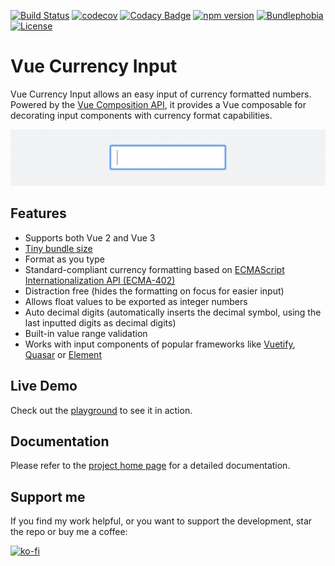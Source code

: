 [![Build Status](https://travis-ci.com/dm4t2/vue-currency-input.svg?branch=master)](https://travis-ci.com/dm4t2/vue-currency-input)
[![codecov](https://codecov.io/gh/dm4t2/vue-currency-input/branch/master/graph/badge.svg)](https://codecov.io/gh/dm4t2/vue-currency-input)
[![Codacy Badge](https://api.codacy.com/project/badge/Grade/f094b44873724daf98afa67f8f68c456)](https://www.codacy.com/manual/dm4t2/vue-currency-input)
[![npm version](https://badgen.net/npm/v/vue-currency-input?color=green)](https://www.npmjs.com/package/vue-currency-input)
[![Bundlephobia](https://badgen.net/bundlephobia/minzip/vue-currency-input?color=green)](https://bundlephobia.com/result?p=vue-currency-input)
[![License](https://badgen.net/github/license/dm4t2/vue-currency-input?color=green)](https://github.com/dm4t2/vue-currency-input/blob/master/LICENSE)

# Vue Currency Input
Vue Currency Input allows an easy input of currency formatted numbers. Powered by the [Vue Composition API](https://v3.vuejs.org/guide/composition-api-introduction.html), it provides a Vue composable for decorating input components with currency format capabilities.

[![](docs/vue-currency-input.gif)](https://vue-currency-input-next.netlify.app/)

## Features
* Supports both Vue 2 and Vue 3
* [Tiny bundle size](https://bundlephobia.com/result?p=vue-currency-input)
* Format as you type
* Standard-compliant currency formatting based on [ECMAScript Internationalization API (ECMA-402)](https://developer.mozilla.org/en-US/docs/Web/JavaScript/Reference/Global_Objects/Intl/NumberFormat)
* Distraction free (hides the formatting on focus for easier input)
* Allows float values to be exported as integer numbers
* Auto decimal digits (automatically inserts the decimal symbol, using the last inputted digits as decimal digits)
* Built-in value range validation
* Works with input components of popular frameworks like [Vuetify](https://vuetifyjs.com/en/components/text-fields/), [Quasar](https://quasar.dev/vue-components/input) or [Element](https://element.eleme.io/#/en-US/component/input)

## Live Demo
Check out the [playground](https://vue-currency-input-next.netlify.app/playground/) to see it in action.

## Documentation
Please refer to the [project home page](https://vue-currency-input-next.netlify.app/) for a detailed documentation.

## Support me
If you find my work helpful, or you want to support the development, star the repo or buy me a coffee:

[![ko-fi](https://www.ko-fi.com/img/githubbutton_sm.svg)](https://ko-fi.com/D1D6SXEA)
